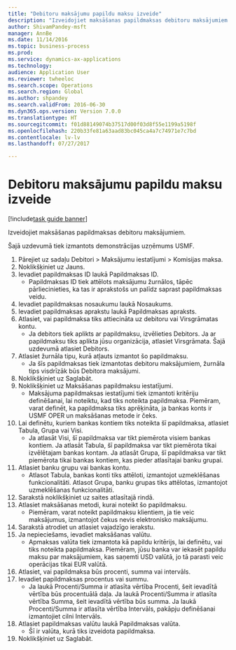 ```yaml
--- 
title: "Debitoru maksājumu papildu maksu izveide"
description: "Izveidojiet maksāšanas papildmaksas debitoru maksājumiem."
author: ShivamPandey-msft
manager: AnnBe
ms.date: 11/14/2016
ms.topic: business-process
ms.prod: 
ms.service: dynamics-ax-applications
ms.technology: 
audience: Application User
ms.reviewer: twheeloc
ms.search.scope: Operations
ms.search.region: Global
ms.author: shpandey
ms.search.validFrom: 2016-06-30
ms.dyn365.ops.version: Version 7.0.0
ms.translationtype: HT
ms.sourcegitcommit: f01d88149074b37517d00f03d8f55e1199a5198f
ms.openlocfilehash: 220b33fe81a63aad83bc045ca4a7c74971e7c7bd
ms.contentlocale: lv-lv
ms.lasthandoff: 07/27/2017

---
```

# <a name="establish-customer-payment-fees"></a>Debitoru maksājumu papildu maksu izveide

[!include[task guide banner](../../includes/task-guide-banner.md)]

Izveidojiet maksāšanas papildmaksas debitoru maksājumiem.

Šajā uzdevumā tiek izmantots demonstrācijas uzņēmums USMF.

1. Pārejiet uz sadaļu Debitori > Maksājumu iestatījumi > Komisijas maksa.
2. Noklikšķiniet uz Jauns.
3. Ievadiet papildmaksas ID laukā Papildmaksas ID.
    * Papildmaksas ID tiek attēlots maksājumu žurnālos, tāpēc pārliecinieties, ka tas ir aprakstošs un palīdz saprast papildmaksas veidu.  
4. Ievadiet papildmaksas nosaukumu laukā Nosaukums.
5. Ievadiet papildmaksas aprakstu laukā Papildmaksas apraksts.
6. Atlasiet, vai papildmaksa tiks attiecināta uz debitoru vai Virsgrāmatas kontu.
    * Ja debitors tiek aplikts ar papildmaksu, izvēlieties Debitors. Ja ar papildmaksu tiks aplikta jūsu organizācija, atlasiet Virsgrāmata. Šajā uzdevumā atlasiet Debitors.  
7. Atlasiet žurnāla tipu, kurā atļauts izmantot šo papildmaksu.
    * Ja šīs papildmaksas tiek izmantotas debitoru maksājumiem, žurnāla tips visdrīzāk būs Debitora maksājumi.  
8. Noklikšķiniet uz Saglabāt.
9. Noklikšķiniet uz Maksāšanas papildmaksu iestatījumi.
    * Maksājuma papildmaksas iestatījumi tiek izmantoti kritēriju definēšanai, lai noteiktu, kad tiks noteikta papildmaksa.  Piemēram, varat definēt, ka papildmaksa tiks aprēķināta, ja bankas konts ir USMF OPER un maksāšanas metode ir čeks.  
10. Lai definētu, kuriem bankas kontiem tiks noteikta šī papildmaksa, atlasiet Tabula, Grupa vai Visi.
    * Ja atlasāt Visi, šī papildmaksa var tikt piemērota visiem bankas kontiem.  Ja atlasāt Tabula, šī papildmaksa var tikt piemērota tikai izvēlētajam bankas kontam. Ja atlasāt Grupa, šī papildmaksa var tikt piemērota tikai bankas kontiem, kas pieder atlasītajai banku grupai.  
11. Atlasiet banku grupu vai bankas kontu.
    * Atlasot Tabula, bankas konti tiks attēloti, izmantojot uzmeklēšanas funkcionalitāti. Atlasot Grupa, banku grupas tiks attēlotas, izmantojot uzmeklēšanas funkcionalitāti.  
12. Sarakstā noklikšķiniet uz saites atlasītajā rindā.
13. Atlasiet maksāšanas metodi, kurai noteikt šo papildmaksu.
    * Piemēram, varat noteikt papildmaksu klientiem, ja tie veic maksājumus, izmantojot čekus nevis elektronisko maksājumu.  
14. Sarakstā atrodiet un atlasiet vajadzīgo ierakstu.
15. Ja nepieciešams, ievadiet maksāšanas valūtu.
    * Apmaksas valūta tiek izmantota kā papildu kritērijs, lai definētu, vai tiks noteikta papildmaksa.  Piemēram, jūsu banka var iekasēt papildu maksu par maksājumiem, kas saņemti USD valūtā, jo tā parasti veic operācijas tikai EUR valūtā.  
16. Atlasiet, vai papildmaksa būs procenti, summa vai intervāls.
17. Ievadiet papildmaksas procentus vai summu.
    * Ja laukā Procenti/Summa ir atlasīta vērtība Procenti, šeit ievadītā vērtība būs procentuālā daļa. Ja laukā Procenti/Summa ir atlasīta vērtība Summa, šeit ievadītā vērtība būs summa. Ja laukā Procenti/Summa ir atlasīta vērtība Intervāls, pakāpju definēšanai izmantojiet cilni Intervāls.  
18. Atlasiet papildmaksas valūtu laukā Papildmaksas valūta.
    * Šī ir valūta, kurā tiks izveidota papildmaksa.  
19. Noklikšķiniet uz Saglabāt.


